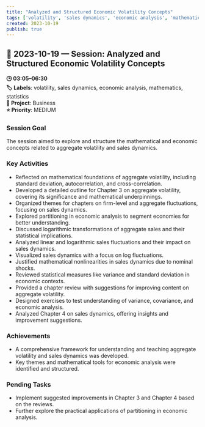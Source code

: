 ```yaml
---
title: "Analyzed and Structured Economic Volatility Concepts"
tags: ['volatility', 'sales dynamics', 'economic analysis', 'mathematics', 'statistics']
created: 2023-10-19
publish: true
---
```


## 📅 2023-10-19 — Session: Analyzed and Structured Economic Volatility Concepts

**🕒 03:05–06:30**  
**🏷️ Labels**: volatility, sales dynamics, economic analysis, mathematics, statistics  
**📂 Project**: Business  
**⭐ Priority**: MEDIUM  


### Session Goal
The session aimed to explore and structure the mathematical and economic concepts related to aggregate volatility and sales dynamics.

### Key Activities
- Reflected on mathematical foundations of aggregate volatility, including standard deviation, autocorrelation, and cross-correlation.
- Developed a detailed outline for Chapter 3 on aggregate volatility, covering its significance and mathematical underpinnings.
- Organized themes for chapters on firm-level and aggregate fluctuations, focusing on sales dynamics.
- Explored partitioning in economic analysis to segment economies for better understanding.
- Discussed logarithmic transformations of aggregate sales and their statistical implications.
- Analyzed linear and logarithmic sales fluctuations and their impact on sales dynamics.
- Visualized sales dynamics with a focus on log fluctuations.
- Justified mathematical nonlinearities in sales dynamics due to nominal shocks.
- Reviewed statistical measures like variance and standard deviation in economic contexts.
- Provided a chapter review with suggestions for improving content on aggregate volatility.
- Designed exercises to test understanding of variance, covariance, and economic analysis.
- Analyzed Chapter 4 on sales dynamics, offering insights and improvement suggestions.

### Achievements
- A comprehensive framework for understanding and teaching aggregate volatility and sales dynamics was developed.
- Key themes and mathematical tools for economic analysis were identified and structured.

### Pending Tasks
- Implement suggested improvements in Chapter 3 and Chapter 4 based on the reviews.
- Further explore the practical applications of partitioning in economic analysis.
